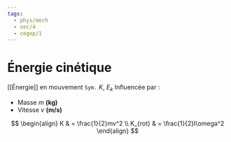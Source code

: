 ```yaml
---
tags:
  - phys/mech
  - sec/4
  - cegep/1
---
```


# Énergie cinétique

[[Énergie]] en mouvement
`Sym.` $K$, $E_k$
Influencée par :

- Masse *m* **(kg)**
- Vitesse *v* **(m/s)**

$$
\begin{align}
K & = \frac{1}{2}mv^2 \\
K_{rot} & = \frac{1}{2}I\omega^2
\end{align}
$$